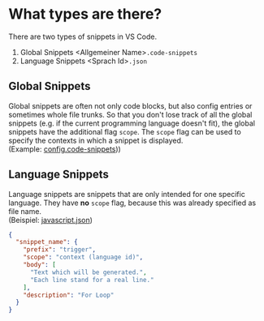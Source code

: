 # What types are there?

There are two types of snippets in VS Code.
1. Global Snippets \<Allgemeiner Name\>`.code-snippets`
2. Language Snippets \<Sprach Id\>`.json`

## Global Snippets
Global snippets are often not only code blocks, but also config entries or sometimes whole file trunks. So that you don't lose track of all the global snippets (e.g. if the current programming language doesn't fit), the global snippets have the additional flag `scope`. The `scope` flag can be used to specify the contexts in which a snippet is displayed.  
(Example: [config.code-snippets](./../drafts/config.code-snippets)))

## Language Snippets
Language snippets are snippets that are only intended for one specific language. They have **no** `scope` flag, because this was already specified as file name.  
(Beispiel: [javascript.json](./../examples/javascript.json))

```json
{
  "snippet_name": {
    "prefix": "trigger",
    "scope": "context (language id)",
    "body": [
      "Text which will be generated.",
      "Each line stand for a real line."
    ],
    "description": "For Loop"
  }
}
```
